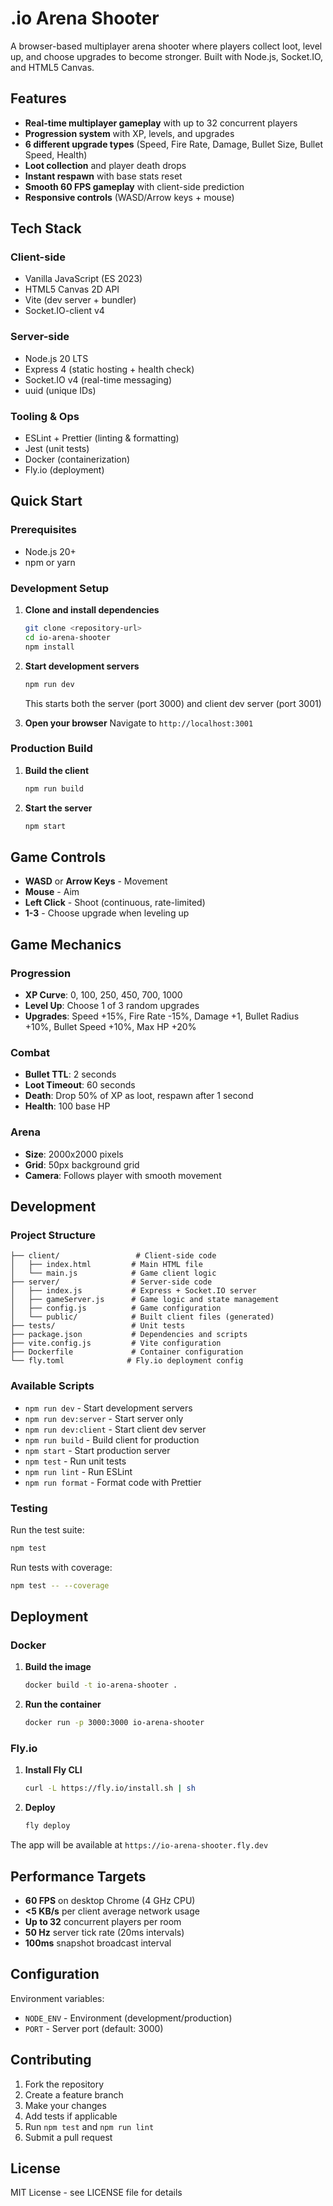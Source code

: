 # .io Arena Shooter

A browser-based multiplayer arena shooter where players collect loot, level up, and choose upgrades to become stronger. Built with Node.js, Socket.IO, and HTML5 Canvas.

## Features

- **Real-time multiplayer gameplay** with up to 32 concurrent players
- **Progression system** with XP, levels, and upgrades
- **6 different upgrade types** (Speed, Fire Rate, Damage, Bullet Size, Bullet Speed, Health)
- **Loot collection** and player death drops
- **Instant respawn** with base stats reset
- **Smooth 60 FPS gameplay** with client-side prediction
- **Responsive controls** (WASD/Arrow keys + mouse)

## Tech Stack

### Client-side
- Vanilla JavaScript (ES 2023)
- HTML5 Canvas 2D API
- Vite (dev server + bundler)
- Socket.IO-client v4

### Server-side
- Node.js 20 LTS
- Express 4 (static hosting + health check)
- Socket.IO v4 (real-time messaging)
- uuid (unique IDs)

### Tooling & Ops
- ESLint + Prettier (linting & formatting)
- Jest (unit tests)
- Docker (containerization)
- Fly.io (deployment)

## Quick Start

### Prerequisites
- Node.js 20+ 
- npm or yarn

### Development Setup

1. **Clone and install dependencies**
   ```bash
   git clone <repository-url>
   cd io-arena-shooter
   npm install
   ```

2. **Start development servers**
   ```bash
   npm run dev
   ```
   This starts both the server (port 3000) and client dev server (port 3001)

3. **Open your browser**
   Navigate to `http://localhost:3001`

### Production Build

1. **Build the client**
   ```bash
   npm run build
   ```

2. **Start the server**
   ```bash
   npm start
   ```

## Game Controls

- **WASD** or **Arrow Keys** - Movement
- **Mouse** - Aim
- **Left Click** - Shoot (continuous, rate-limited)
- **1-3** - Choose upgrade when leveling up

## Game Mechanics

### Progression
- **XP Curve**: 0, 100, 250, 450, 700, 1000
- **Level Up**: Choose 1 of 3 random upgrades
- **Upgrades**: Speed +15%, Fire Rate -15%, Damage +1, Bullet Radius +10%, Bullet Speed +10%, Max HP +20%

### Combat
- **Bullet TTL**: 2 seconds
- **Loot Timeout**: 60 seconds
- **Death**: Drop 50% of XP as loot, respawn after 1 second
- **Health**: 100 base HP

### Arena
- **Size**: 2000x2000 pixels
- **Grid**: 50px background grid
- **Camera**: Follows player with smooth movement

## Development

### Project Structure
```
├── client/                 # Client-side code
│   ├── index.html         # Main HTML file
│   └── main.js            # Game client logic
├── server/                # Server-side code
│   ├── index.js           # Express + Socket.IO server
│   ├── gameServer.js      # Game logic and state management
│   ├── config.js          # Game configuration
│   └── public/            # Built client files (generated)
├── tests/                 # Unit tests
├── package.json           # Dependencies and scripts
├── vite.config.js         # Vite configuration
├── Dockerfile             # Container configuration
└── fly.toml              # Fly.io deployment config
```

### Available Scripts

- `npm run dev` - Start development servers
- `npm run dev:server` - Start server only
- `npm run dev:client` - Start client dev server
- `npm run build` - Build client for production
- `npm start` - Start production server
- `npm test` - Run unit tests
- `npm run lint` - Run ESLint
- `npm run format` - Format code with Prettier

### Testing

Run the test suite:
```bash
npm test
```

Run tests with coverage:
```bash
npm test -- --coverage
```

## Deployment

### Docker

1. **Build the image**
   ```bash
   docker build -t io-arena-shooter .
   ```

2. **Run the container**
   ```bash
   docker run -p 3000:3000 io-arena-shooter
   ```

### Fly.io

1. **Install Fly CLI**
   ```bash
   curl -L https://fly.io/install.sh | sh
   ```

2. **Deploy**
   ```bash
   fly deploy
   ```

The app will be available at `https://io-arena-shooter.fly.dev`

## Performance Targets

- **60 FPS** on desktop Chrome (4 GHz CPU)
- **<5 KB/s** per client average network usage
- **Up to 32** concurrent players per room
- **50 Hz** server tick rate (20ms intervals)
- **100ms** snapshot broadcast interval

## Configuration

Environment variables:
- `NODE_ENV` - Environment (development/production)
- `PORT` - Server port (default: 3000)

## Contributing

1. Fork the repository
2. Create a feature branch
3. Make your changes
4. Add tests if applicable
5. Run `npm test` and `npm run lint`
6. Submit a pull request

## License

MIT License - see LICENSE file for details 